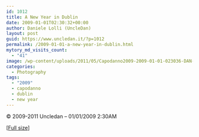 ```yaml
---
id: 1012
title: A New Year in Dublin
date: 2009-01-01T02:30:32+00:00
author: Daniele Lolli (UncleDan)
layout: post
guid: https://www.uncledan.it/?p=1012
permalink: /2009-01-01-a-new-year-in-dublin.html
mytory_md_visits_count:
  - "41"
image: /wp-content/uploads/2011/05/Capodanno2009-2009-01-01-023036-DAN-P1010241-TN.png
categories:
  - Photography
tags:
  - "2009"
  - capodanno
  - dublin
  - new year
---
```

© 2009-2011 Uncledan &#8211; 01/01/2009 2:30AM
  
[<a title="A New Year in Dublin" href="/wp-content/uploads/2011/05/Capodanno2009-2009-01-01-023036-DAN-P1010241.jpg" target="_blank">Full size</a>]